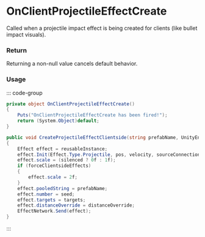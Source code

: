 # OnClientProjectileEffectCreate
<Badge type="info" text="Player"/><Badge type="danger" text="Carbon Compatible"/><Badge type="warning" text="Oxide Compatible"/>
Called when a projectile impact effect is being created for clients (like bullet impact visuals).

### Return
Returning a non-null value cancels default behavior.

### Usage
::: code-group
```csharp [Example]
private object OnClientProjectileEffectCreate()
{
	Puts("OnClientProjectileEffectCreate has been fired!");
	return (System.Object)default;
}
```
```csharp [Source — Assembly-CSharp @ BaseProjectile]
public void CreateProjectileEffectClientside(string prefabName, UnityEngine.Vector3 pos, UnityEngine.Vector3 velocity, int seed, Network.Connection sourceConnection, bool silenced = false, bool forceClientsideEffects = false, System.Collections.Generic.List<Network.Connection> targets = null, float distanceOverride = 0f)
{
	Effect effect = reusableInstance;
	effect.Init(Effect.Type.Projectile, pos, velocity, sourceConnection);
	effect.scale = (silenced ? 0f : 1f);
	if (forceClientsideEffects)
	{
		effect.scale = 2f;
	}
	effect.pooledString = prefabName;
	effect.number = seed;
	effect.targets = targets;
	effect.distanceOverride = distanceOverride;
	EffectNetwork.Send(effect);
}

```
:::
